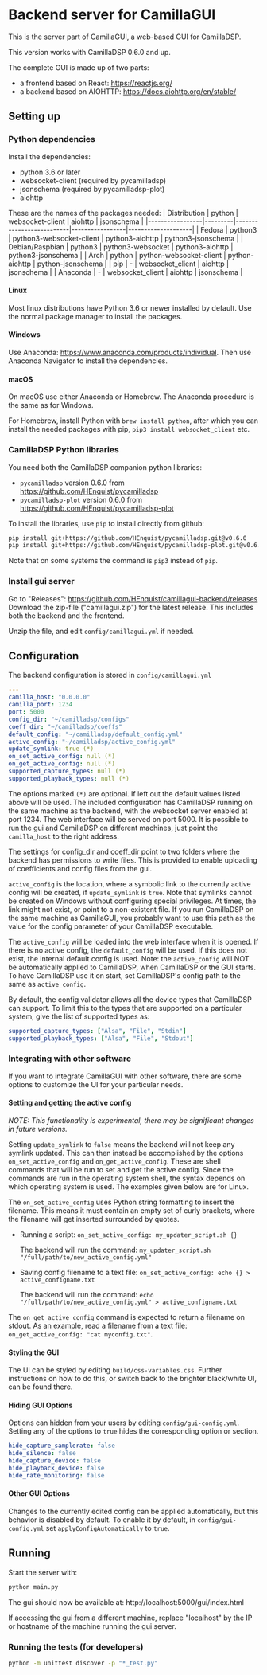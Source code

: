 # Backend server for CamillaGUI

This is the server part of CamillaGUI, a web-based GUI for CamillaDSP.

This version works with CamillaDSP 0.6.0 and up.

The complete GUI is made up of two parts:
- a frontend based on React: https://reactjs.org/
- a backend based on AIOHTTP: https://docs.aiohttp.org/en/stable/

## Setting up
### Python dependencies
Install the dependencies:
- python 3.6 or later
- websocket-client (required by pycamilladsp)
- jsonschema (required by pycamilladsp-plot)
- aiohttp

These are the names of the packages needed:
| Distribution    | python  | websocket-client         | aiohttp         | jsonschema         |
|-----------------|---------|--------------------------|-----------------|--------------------|
| Fedora          | python3 | python3-websocket-client | python3-aiohttp | python3-jsonschema |
| Debian/Raspbian | python3 | python3-websocket        | python3-aiohttp | python3-jsonschema |
| Arch            | python  | python-websocket-client  | python-aiohttp  | python-jsonschema  |
| pip             | -       | websocket_client         | aiohttp         | jsonschema         |
| Anaconda        | -       | websocket_client         | aiohttp         | jsonschema         |

#### Linux
Most linux distributions have Python 3.6 or newer installed by default. Use the normal package manager to install the packages.

#### Windows
Use Anaconda: https://www.anaconda.com/products/individual. Then use Anaconda Navigator to install the dependencies.

#### macOS
On macOS use either Anaconda or Homebrew. The Anaconda procedure is the same as for Windows.

For Homebrew, install Python with `brew install python`, after which you can install the needed packages with pip, `pip3 install websocket_client` etc.

### CamillaDSP Python libraries
You need both the CamillaDSP companion python libraries:
- `pycamilladsp` version 0.6.0 from https://github.com/HEnquist/pycamilladsp
- `pycamilladsp-plot` version 0.6.0 from https://github.com/HEnquist/pycamilladsp-plot

To install the libraries, use `pip` to install directly from github:
```sh
pip install git+https://github.com/HEnquist/pycamilladsp.git@v0.6.0
pip install git+https://github.com/HEnquist/pycamilladsp-plot.git@v0.6.0
```
Note that on some systems the command is `pip3` instead of `pip`.


### Install gui server
Go to "Releases": https://github.com/HEnquist/camillagui-backend/releases
Download the zip-file ("camillagui.zip") for the latest release. This includes both the backend and the frontend.

Unzip the file, and edit `config/camillagui.yml` if needed.

## Configuration

The backend configuration is stored in `config/camillagui.yml`

```yaml
---
camilla_host: "0.0.0.0"
camilla_port: 1234
port: 5000
config_dir: "~/camilladsp/configs"
coeff_dir: "~/camilladsp/coeffs"
default_config: "~/camilladsp/default_config.yml"
active_config: "~/camilladsp/active_config.yml"
update_symlink: true (*)
on_set_active_config: null (*)
on_get_active_config: null (*)
supported_capture_types: null (*)
supported_playback_types: null (*)
```
The options marked `(*)` are optional. If left out the default values listed above will be used. The included configuration has CamillaDSP running on the same machine as the backend, with the websocket server enabled at port 1234. The web interface will be served on port 5000. It is possible to run the gui and CamillaDSP on different machines, just point the `camilla_host` to the right address.

The settings for config_dir and coeff_dir point to two folders where the backend has permissions to write files. This is provided to enable uploading of coefficients and config files from the gui.

`active_config` is the location, where a symbolic link to the currently active config will be created, if `update_symlink` is `true`.
Note that symlinks cannot be created on Windows without configuring special privileges.
At times, the link might not exist, or point to a non-existent file.
If you run CamillaDSP on the same machine as CamillaGUI,
you probably want to use this path as the value for the config parameter of your CamillaDSP executable.

The `active_config` will be loaded into the web interface when it is opened.
If there is no active config, the `default_config` will be used.
If this does not exist, the internal default config is used.
Note: the `active_config` will NOT be automatically applied to CamillaDSP, when CamillaDSP or the GUI starts.
To have CamillaDSP use it on start, set CamillaDSP's config path to the same as `active_config`.

By default, the config validator allows all the device types that CamillaDSP can support. To limit this to the types that are supported on a particular system, give the list of supported types as: 
```yaml
supported_capture_types: ["Alsa", "File", "Stdin"]
supported_playback_types: ["Alsa", "File", "Stdout"]
```

### Integrating with other software
If you want to integrate CamillaGUI with other software,
there are some options to customize the UI for your particular needs.

#### Setting and getting the active config
_NOTE: This functionality is experimental, there may be significant changes in future versions._

Setting `update_symlink` to `false` means the backend will not keep any symlink updated. This can then instead be accomplished by the options `on_set_active_config` and `on_get_active_config`. These are shell commands that will be run to set and get the active config. Since the commands are run in the operating system shell, the syntax depends on which operating system is used. The examples given below are for Linux.

The `on_set_active_config` uses Python string formatting to insert the filename. This means it must contain an empty set of curly brackets, where the filename will get inserted surrounded by quotes. 
- Running a script: `on_set_active_config: my_updater_script.sh {}`
  
  The backend will run the command: `my_updater_script.sh "/full/path/to/new_active_config.yml"`
- Saving config filename to a text file: `on_set_active_config: echo {} > active_configname.txt` 

  The backend will run the command: `echo "/full/path/to/new_active_config.yml" > active_configname.txt`

The `on_get_active_config` command is expected to return a filename on stdout. As an example, read a filename from a text file: `on_get_active_config: "cat myconfig.txt"`.

#### Styling the GUI
The UI can be styled by editing `build/css-variables.css`.
Further instructions on how to do this, or switch back to the brighter black/white UI, can be found there.

#### Hiding GUI Options
Options can hidden from your users by editing `config/gui-config.yml`.
Setting any of the options to `true` hides the corresponding option or section.
```yaml
hide_capture_samplerate: false
hide_silence: false
hide_capture_device: false
hide_playback_device: false
hide_rate_monitoring: false
```

#### Other GUI Options
Changes to the currently edited config can be applied automatically, but this behavior is disabled by default.
To enable it by default, in `config/gui-config.yml` set `applyConfigAutomatically` to `true`.

## Running
Start the server with:
```sh
python main.py
```

The gui should now be available at: http://localhost:5000/gui/index.html

If accessing the gui from a different machine, replace "localhost" by the IP or hostname of the machine running the gui server.

### Running the tests (for developers)

```sh
python -m unittest discover -p "*_test.py"
```